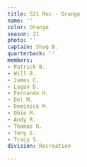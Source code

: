 ```yaml
---
title: S21 Rec - Orange
name: ''
color: Orange
season: 21
photo: ''
captain: Shaq B.
quarterback: ''
members:
- Patrick B.
- Will B.
- James C.
- Logan D.
- Fernando H.
- Del M.
- Dominick M.
- Obie M.
- Andy R.
- Thomas R.
- Tony S.
- Tracy S.
division: Recreation

---
```

